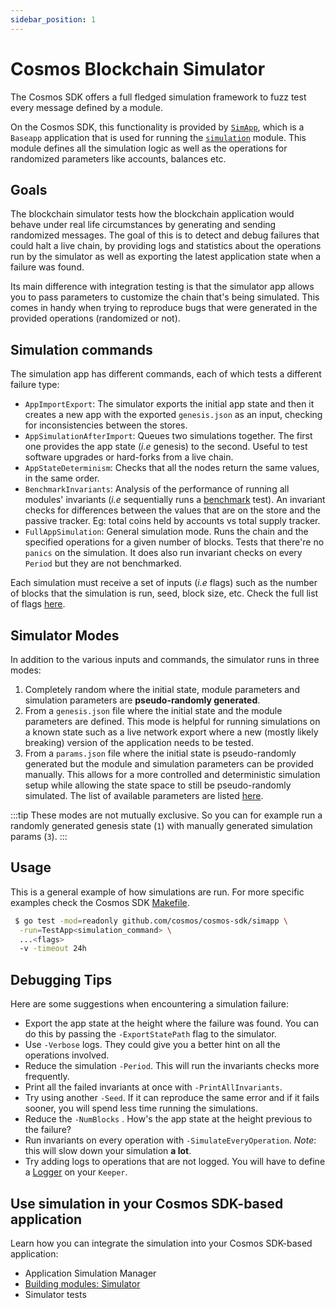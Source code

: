 ```yaml
---
sidebar_position: 1
---
```


# Cosmos Blockchain Simulator

The Cosmos SDK offers a full fledged simulation framework to fuzz test every
message defined by a module.

On the Cosmos SDK, this functionality is provided by [`SimApp`](https://github.com/cosmos/cosmos-sdk/blob/v0.50.0-alpha.0/simapp/app_v2.go), which is a
`Baseapp` application that is used for running the [`simulation`](https://github.com/cosmos/cosmos-sdk/blob/v0.50.0-alpha.0/x/simulation) module.
This module defines all the simulation logic as well as the operations for
randomized parameters like accounts, balances etc.

## Goals

The blockchain simulator tests how the blockchain application would behave under
real life circumstances by generating and sending randomized messages.
The goal of this is to detect and debug failures that could halt a live chain,
by providing logs and statistics about the operations run by the simulator as
well as exporting the latest application state when a failure was found.

Its main difference with integration testing is that the simulator app allows
you to pass parameters to customize the chain that's being simulated.
This comes in handy when trying to reproduce bugs that were generated in the
provided operations (randomized or not).

## Simulation commands

The simulation app has different commands, each of which tests a different
failure type:

* `AppImportExport`: The simulator exports the initial app state and then it
  creates a new app with the exported `genesis.json` as an input, checking for
  inconsistencies between the stores.
* `AppSimulationAfterImport`: Queues two simulations together. The first one provides the app state (_i.e_ genesis) to the second. Useful to test software upgrades or hard-forks from a live chain.
* `AppStateDeterminism`: Checks that all the nodes return the same values, in the same order.
* `BenchmarkInvariants`: Analysis of the performance of running all modules' invariants (_i.e_ sequentially runs a [benchmark](https://pkg.go.dev/testing/#hdr-Benchmarks) test). An invariant checks for
  differences between the values that are on the store and the passive tracker. Eg: total coins held by accounts vs total supply tracker.
* `FullAppSimulation`: General simulation mode. Runs the chain and the specified operations for a given number of blocks. Tests that there're no `panics` on the simulation. It does also run invariant checks on every `Period` but they are not benchmarked.

Each simulation must receive a set of inputs (_i.e_ flags) such as the number of
blocks that the simulation is run, seed, block size, etc.
Check the full list of flags [here](https://github.com/cosmos/cosmos-sdk/blob/v0.50.0-alpha.0/x/simulation/client/cli/flags.go#L35-L59).

## Simulator Modes

In addition to the various inputs and commands, the simulator runs in three modes:

1. Completely random where the initial state, module parameters and simulation
   parameters are **pseudo-randomly generated**.
2. From a `genesis.json` file where the initial state and the module parameters are defined.
   This mode is helpful for running simulations on a known state such as a live network export where a new (mostly likely breaking) version of the application needs to be tested.
3. From a `params.json` file where the initial state is pseudo-randomly generated but the module and simulation parameters can be provided manually.
   This allows for a more controlled and deterministic simulation setup while allowing the state space to still be pseudo-randomly simulated.
   The list of available parameters are listed [here](https://github.com/cosmos/cosmos-sdk/blob/v0.50.0-alpha.0/x/simulation/client/cli/flags.go#L59-L78).

:::tip
These modes are not mutually exclusive. So you can for example run a randomly
generated genesis state (`1`) with manually generated simulation params (`3`).
:::

## Usage

This is a general example of how simulations are run. For more specific examples
check the Cosmos SDK [Makefile](https://github.com/cosmos/cosmos-sdk/blob/v0.50.0-alpha.0/Makefile#L282-L318).

```bash
 $ go test -mod=readonly github.com/cosmos/cosmos-sdk/simapp \
  -run=TestApp<simulation_command> \
  ...<flags>
  -v -timeout 24h
```

## Debugging Tips

Here are some suggestions when encountering a simulation failure:

* Export the app state at the height where the failure was found. You can do this
  by passing the `-ExportStatePath` flag to the simulator.
* Use `-Verbose` logs. They could give you a better hint on all the operations
  involved.
* Reduce the simulation `-Period`. This will run the invariants checks more
  frequently.
* Print all the failed invariants at once with `-PrintAllInvariants`.
* Try using another `-Seed`. If it can reproduce the same error and if it fails
  sooner, you will spend less time running the simulations.
* Reduce the `-NumBlocks` . How's the app state at the height previous to the
  failure?
* Run invariants on every operation with `-SimulateEveryOperation`. _Note_: this
  will slow down your simulation **a lot**.
* Try adding logs to operations that are not logged. You will have to define a
  [Logger](https://github.com/cosmos/cosmos-sdk/blob/v0.50.0-alpha.0/x/staking/keeper/keeper.go#L65-L68) on your `Keeper`.

## Use simulation in your Cosmos SDK-based application

Learn how you can integrate the simulation into your Cosmos SDK-based application:

* Application Simulation Manager
* [Building modules: Simulator](../building-modules/14-simulator.md)
* Simulator tests
